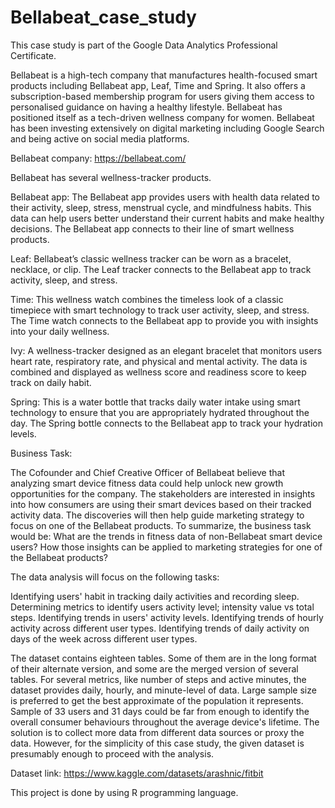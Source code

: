 # Bellabeat_case_study

This case study is part of the Google Data Analytics Professional Certificate.

Bellabeat is a high-tech company that manufactures health-focused smart products including Bellabeat app, Leaf, Time and Spring. It also offers a subscription-based membership program for users giving them access to personalised guidance on having a healthy lifestyle. Bellabeat has positioned itself as a tech-driven wellness company for women. Bellabeat has been investing extensively on digital marketing including Google Search and being active on social media platforms.

Bellabeat company: https://bellabeat.com/

Bellabeat has several wellness-tracker products.

Bellabeat app: The Bellabeat app provides users with health data related to their activity, sleep, stress, menstrual cycle, and mindfulness habits. This data can help users better understand their current habits and make healthy decisions. The Bellabeat app connects to their line of smart wellness products.

Leaf: Bellabeat’s classic wellness tracker can be worn as a bracelet, necklace, or clip. The Leaf tracker connects to the Bellabeat app to track activity, sleep, and stress.

Time: This wellness watch combines the timeless look of a classic timepiece with smart technology to track user activity, sleep, and stress. The Time watch connects to the Bellabeat app to provide you with insights into your daily wellness.

Ivy: A wellness-tracker designed as an elegant bracelet that monitors users heart rate, respiratory rate, and physical and mental activity. The data is combined and displayed as wellness score and readiness score to keep track on daily habit.

Spring: This is a water bottle that tracks daily water intake using smart technology to ensure that you are appropriately hydrated throughout the day. The Spring bottle connects to the Bellabeat app to track your hydration levels.

Business Task:

The Cofounder and Chief Creative Officer of Bellabeat believe that analyzing smart device fitness data could help unlock new growth opportunities for the company. The stakeholders are interested in insights into how consumers are using their smart devices based on their tracked activity data. The discoveries will then help guide marketing strategy to focus on one of the Bellabeat products. To summarize, the business task would be: What are the trends in fitness data of non-Bellabeat smart device users? How those insights can be applied to marketing strategies for one of the Bellabeat products?

The data analysis will focus on the following tasks:

Identifying users' habit in tracking daily activities and recording sleep.
Determining metrics to identify users activity level; intensity value vs total steps.
Identifying trends in users' activity levels.
Identifying trends of hourly activity across different user types.
Identifying trends of daily activity on days of the week across different user types.

The dataset contains eighteen tables. Some of them are in the long format of their alternate version, and some are the merged version of several tables. For several metrics, like number of steps and active minutes, the dataset provides daily, hourly, and minute-level of data. Large sample size is preferred to get the best approximate of the population it represents. Sample of 33 users and 31 days could be far from enough to identify the overall consumer behaviours throughout the average device's lifetime. The solution is to collect more data from different data sources or proxy the data. However, for the simplicity of this case study, the given dataset is presumably enough to proceed with the analysis.

Dataset link: https://www.kaggle.com/datasets/arashnic/fitbit

This project is done by using R programming language.
